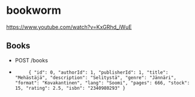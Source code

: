 # bookworm

https://www.youtube.com/watch?v=KxGRhd_iWuE

## Books
- POST /books
*          { "id": 0, "authorId": 1, "publisherId": 1, "title": "Mehästäjä", "description": "Selitystä", "genre": "Jännäri", "format": "Kovakantinen", "lang": "Soomi", "pages": 666, "stock": 15, "rating": 2.5, "isbn": "2340980293" }
